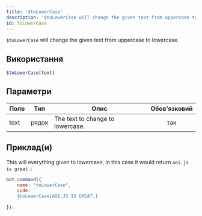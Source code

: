 ```yaml
---
title: '$toLowerCase'
description: '$toLowerCase will change the given text from uppercase to lowercase.'
id: toLowerCase
---
```


`$toLowerCase` will change the given text from uppercase to lowercase.

## Використання

```php
$toLowerCase[text]
```

## Параметри

| Поле | Тип   | Опис                             | Обов'язковий |
| ---- | ----- | -------------------------------- |:------------:|
| text | рядок | The text to change to lowercase. |     так      |

## Приклад(и)

This will everything given to lowercase, in this case it would return `aoi.js is great.`:

```javascript
bot.command({
    name: "toLowerCase",
    code: `
    $toLowerCase[AOI.JS IS GREAT.]
    `
});
```
